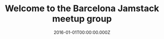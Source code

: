 ---
layout: layouts/index.njk
title: Welcome to the Barcelona Jamstack meetup group
date: 2016-01-01T00:00:00.000Z
summary: If you're in Barcelona and you make things for the web with JavaScript, APIs, and static site generators - you need to join our meetup!
permalink: /
eleventyNavigation:
  key: Home
  order: 0
---